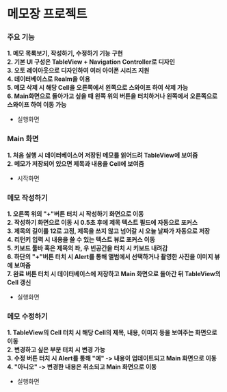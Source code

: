 # 메모장 프로젝트
### 주요 기능
**1. 메모 목록보기, 작성하기, 수정하기 기능 구현**<br>
**2. 기본 UI 구성은 TableView + Navigation Controller로 디자인**<br>
**3. 오토 레이아웃으로 디자인하여 여러 아이폰 시리즈 지원**<br>
**4. 데이터베이스로 Realm을 이용**<br>
**5. 메모 삭제 시 해당 Cell을 오른쪽에서 왼쪽으로 스와이프 하여 삭제 가능**<br>
**6. Main화면으로 돌아가고 싶을 때 왼쪽 위의 버튼을 터치하거나 왼쪽에서 오른쪽으로 스와이프 하여 이동 가능**<br>
- 실행화면
### Main 화면
**1. 처음 실행 시 데이터베이스어 저장된 메모를 읽어드려 TableView에 보여줌**<br>
 **2. 메모가 저장되어 있으면 제목과 내용을 Cell에 보여줌**<br>
 - 시작화면
 ### 메모 작성하기
 **1. 오른쪽 위의 "+"버튼 터치 시 작성하기 화면으로 이동**<br>
 **2. 작성하기 화면으로 이동 시 0.5초 후에 제목 텍스트 필드에 자동으로 포커스**<br>
 **3. 제목의 길이를 12로 고정, 제목을 쓰지 않고 넘어갈 시 오늘 날짜가 자동으로 저장**<br>
 **4. 리턴키 입력 시 내용을 쓸 수 있는 텍스트 뷰로 포커스 이동**<br>
 **5. 키보드 툴바 혹은 제목의 좌, 우 빈공간을 터치 시 키보드 내려감**<br>
 **6. 하단의 "+"버튼 터치 시 Alert를 통해 앨범에서 선택하거나 촬영한 사진을 이미지 뷰에 보여줌**<br>
 **7. 완료 버튼 터치 시 데이터베이스에 저장하고 Main 화면으로 돌아간 뒤 TableView의 Cell 갱신**<br>
 - 실행화면
 ### 메모 수정하기
 **1. TableView의 Cell 터치 시 해당 Cell의 제목, 내용, 이미지 등을 보여주는 화면으로 이동**<br>
 **2. 변경하고 싶은 부분 터치 시 변경 가능**<br>
 **3. 수정 버튼 터치 시 Alert를 통해 "예" -> 내용이 업데이트되고 Main 화면으로 이동**<br>
 **4. "아니오" -> 변경한 내용은 취소되고 Main 화면으로 이동**<br>
 - 실행화면
